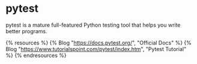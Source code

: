 # pytest

pytest is a mature full-featured Python testing tool that helps you write better programs.

{% resources %}
  {% Blog "https://docs.pytest.org/", "Official Docs" %}
  {% Blog "https://www.tutorialspoint.com/pytest/index.htm", "Pytest Tutorial" %}
{% endresources %}


